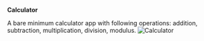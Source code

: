 **Calculator**

A bare minimum calculator app with following operations: addition, subtraction, multiplication, division, modulus.
![Calculator](https://user-images.githubusercontent.com/57301792/76321604-44009b00-6308-11ea-837a-e1e72d02c209.jpg)
